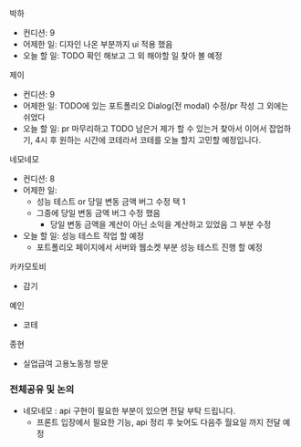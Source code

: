 
박하
- 컨디션: 9
- 어제한 일:  디자인 나온 부분까지 ui 적용 했음
- 오늘 할 일: TODO 확인 해보고 그 외 해야할 일 찾아 볼 예정

제이
- 컨디션: 9
- 어제한 일: TODO에 있는 포트폴리오 Dialog(전 modal) 수정/pr 작성 그 외에는 쉬었다
- 오늘 할 일: pr 마무리하고 TODO 남은거 제가 할 수 있는거 찾아서 이어서 잡업하기, 4시 후 원하는 시간에 코테라서 코테를 오늘 할지 고민할 예정입니다. 

네모네모
- 컨디션: 8
- 어제한 일: 
	- 성능 테스트 or 당일 변동 금액 버그 수정 택 1
	- 그중에 당일 변동 금액 버그 수정 했음
		- 당일 변동 금액을 계산이 아닌 소익을 계산하고 있었음 그 부분 수정
- 오늘 할 일: 성능 테스트 작업 할 예정
	- 포트폴리오 페이지에서 서버와 웹소켓 부분 성능 테스트 진행 할 예정

카카모토비
- 감기

예인
- 코테

종현
- 실업급여 고용노동청 방문

### 전체공유 및 논의
- 네모네모 : api 구현이 필요한 부분이 있으면 전달 부탁 드립니다.
	- 프론트 입장에서 필요한 기능, api 정리 후 늦어도 다음주 월요일 까지 전달 예정